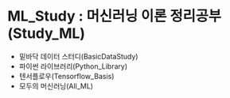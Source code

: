 # ML_Study : 머신러닝 이론 정리공부(Study_ML)
 - 밑바닥 데이터 스터디(BasicDataStudy)
 - 파이썬 라이브러리(Python_Library)
 - 텐서플로우(Tensorflow_Basis)
 - 모두의 머신러닝(All_ML)
